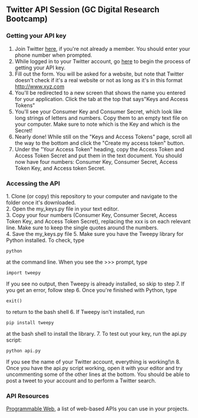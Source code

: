 ## Twitter API Session (GC Digital Research Bootcamp)

### Getting your API key

1. Join Twitter [here](https://twitter.com/signup?lang=en), if you're not already a member. You should enter your phone number when prompted. 
2. While logged in to your Twitter account, go [here](https://dev.twitter.com/apps/new) to begin the process of getting your API key.
3. Fill out the form. You will be asked for a website, but note that Twitter doesn't check if it's a real website or not as long as it's in this format http://www.xyz.com
4. You'll be redirected to a new screen that shows the name you entered for your application. Click the tab at the top that says"Keys and Access Tokens"
5. You'll see your Consumer Key and Consumer Secret, which look like long strings of letters and numbers. Copy them to an empty text file on your computer. Make sure to note which is the Key and which is the Secret!
6. Nearly done! While still on the "Keys and Access Tokens" page, scroll all the way to the bottom and click the "Create my access token" button.
7. Under the "Your Access Token" heading, copy the Access Token and Access Token Secret and put them in the text document. You should now  have four numbers: Consumer Key, Consumer Secret, Access Token Key, and Access token Secret.

### Accessing the API

1\. Clone (or copy) this repository to your computer and navigate to the folder once it's downloaded.  
2\. Open the my_keys.py file in your text editor.  
3\. Copy your four numbers (Consumer Key, Consumer Secret, Access Token Key, and Access Token Secret), replacing the xxx is on each relevant line. Make sure to keep the single quotes around the numbers.  
4\. Save the my_keys.py file
5\. Make sure you have the Tweepy library for Python installed. To check, type

	python

at the command line. When you see the >>> prompt, type

    import tweepy

If you see no output, then Tweepy is already installed, so skip to step 7. If you get an error, follow step 6. Once you're finished with Python, type

    exit()

 to return to the bash shell
6\. If Tweepy isn't installed, run

	pip install tweepy

at the bash shell to install the library.
7\. To test out your key, run the api.py script:

	python api.py

If you see the name of your Twitter account, everything is working!\n
8\. Once you have the api.py script working, open it with your editor and try uncommenting some of the other lines at the bottom. You should be able to post a tweet to your account and to perform a Twitter search.



### API Resources

[Programmable Web](http://www.programmableweb.com), a list of web-based APIs you can use in your projects.
